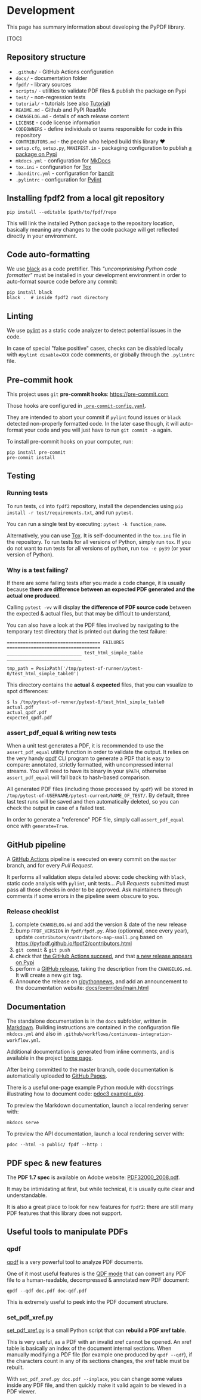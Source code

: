 # Development

This page has summary information about developing the PyPDF library.

[TOC]

## Repository structure

  * `.github/` - GitHub Actions configuration
  * `docs/` - documentation folder
  * `fpdf/` - library sources
  * `scripts/` - utilities to validate PDF files & publish the package on Pypi
  * `test/` - non-regression tests
  * `tutorial/` - tutorials (see also [Tutorial](Tutorial.md))
  * `README.md` - Github and PyPI ReadMe
  * `CHANGELOG.md` - details of each release content
  * `LICENSE` - code license information
  * `CODEOWNERS` - define individuals or teams responsible for code in this repository
  * `CONTRIBUTORS.md` - the people who helped build this library ❤️
  * `setup.cfg`, `setup.py`, `MANIFEST.in` - packaging configuration to publish [a package on Pypi](https://pypi.org/project/fpdf2/)
  * `mkdocs.yml` - configuration for [MkDocs](https://www.mkdocs.org/)
  * `tox.ini` - configuration for [Tox](https://tox.readthedocs.io/en/latest/)
  * `.banditrc.yml` - configuration for [bandit](https://pypi.org/project/bandit/)
  * `.pylintrc` - configuration for [Pylint](http://pylint.pycqa.org/en/latest/)

## Installing fpdf2 from a local git repository
```
pip install --editable $path/to/fpdf/repo
```

This will link the installed Python package to the repository location,
basically meaning any changes to the code package will get reflected directly in your environment.

## Code auto-formatting
We use [black](https://github.com/psf/black) as a code prettifier.
This _"uncomprimising Python code formatter"_ must be installed
in your development environment in order to auto-format source code before any commit:
```
pip install black
black .  # inside fpdf2 root directory
```

## Linting
We use [pylint](https://github.com/PyCQA/pylint/) as a static code analyzer
to detect potential issues in the code.

In case of special "false positive" cases,
checks can be disabled locally with `#pylint disable=XXX` code comments,
or globally through the `.pylintrc` file.

## Pre-commit hook
This project uses `git` **pre-commit hooks**: https://pre-commit.com

Those hooks are configured in [`.pre-commit-config.yaml`](https://github.com/py-pdf/fpdf2/blob/master/.pre-commit-config.yaml).

They are intended to abort your commit if `pylint` found issues
or `black` detected non-properly formatted code.
In the later case though, it will auto-format your code
and you will just have to run `git commit -a` again.

To install pre-commit hooks on your computer, run:
```
pip install pre-commit
pre-commit install
```

## Testing

### Running tests
To run tests, `cd` into `fpdf2` repository, install the dependencies using
`pip install -r test/requirements.txt`,  and run `pytest`.

You can run a single test by executing: `pytest -k function_name`.

Alternatively, you can use [Tox](https://tox.readthedocs.io/en/latest/).
It is self-documented in the `tox.ini` file in the repository.
To run tests for all versions of Python, simply run `tox`.
If you do not want to run tests for all versions of python, run `tox -e py39`
(or your version of Python).

### Why is a test failing?
If there are some failing tests after you made a code change,
it is usually because **there are difference between an expected PDF generated and the actual one produced**.

Calling `pytest -vv` will display **the difference of PDF source code** between the expected & actual files,
but that may be difficult to understand,

You can also have a look at the PDF files involved by navigating to the temporary test directory
that is printed out during the test failure:
```
=================================== FAILURES ===================================
____________________________ test_html_simple_table ____________________________

tmp_path = PosixPath('/tmp/pytest-of-runner/pytest-0/test_html_simple_table0')
```

This directory contains the **actual** & **expected** files, that you can vsualize to spot differences:
```
$ ls /tmp/pytest-of-runner/pytest-0/test_html_simple_table0
actual.pdf
actual_qpdf.pdf
expected_qpdf.pdf
```

### assert_pdf_equal & writing new tests
When a unit test generates a PDF, it is recommended to use the `assert_pdf_equal`
utility function in order to validate the output.
It relies on the very handy [qpdf](https://github.com/qpdf/qpdf) CLI program
to generate a PDF that is easy to compare: annotated, strictly formatted,
with uncompressed internal streams.
You will need to have its binary in your `$PATH`,
otherwise `assert_pdf_equal` will fall back to hash-based comparison.

All generated PDF files (including those processed by `qpdf`) will be stored in
`/tmp/pytest-of-USERNAME/pytest-current/NAME_OF_TEST/`. By default, three
last test runs will be saved and then automatically deleted, so you can
check the output in case of a failed test.

In order to generate a "reference" PDF file, simply call `assert_pdf_equal`
once with `generate=True`.

## GitHub pipeline
A [GitHub Actions](https://help.github.com/en/actions/reference) pipeline
is executed on every commit on the `master` branch, and for every _Pull Request_.

It performs all validation steps detailed above: code checking with `black`,
static code analysis with `pylint`, unit tests...
_Pull Requests_ submitted must pass all those checks in order to be approved.
Ask maintainers through comments if some errors in the pipeline seem obscure to you.

### Release checklist
1. complete `CHANGELOG.md` and add the version & date of the new release
2. bump `FPDF_VERSION` in `fpdf/fpdf.py`.
Also (optionnal, once every year), update `contributors/contributors-map-small.png` based on <https://pyfpdf.github.io/fpdf2/contributors.html>
3. `git commit` & `git push`
4. check that [the GitHub Actions succeed](https://github.com/py-pdf/fpdf2/actions), and that [a new release appears on Pypi](https://pypi.org/project/fpdf2/#history)
5. perform a [GitHub release](https://github.com/py-pdf/fpdf2/releases), taking the description from the `CHANGELOG.md`.
It will create a new `git` tag.
6. Announce the release on [r/pythonnews](https://www.reddit.com/r/pythonnews/),
   and add an announcement to the documentation website: [docs/overrides/main.html](https://github.com/py-pdf/fpdf2/blob/master/docs/overrides/main.html)

## Documentation
The standalone documentation is in the `docs` subfolder,
written in [Markdown](https://daringfireball.net/projects/markdown/).
Building instructions are contained in the configuration file `mkdocs.yml`
and also in `.github/workflows/continuous-integration-workflow.yml`.

Additional documentation is generated from inline comments, and is available
in the project [home page](https://pyfpdf.github.io/fpdf2/fpdf/).

After being committed to the master branch, code documentation is automatically uploaded to
[GitHub Pages](https://pyfpdf.github.io/fpdf2/).

There is a useful one-page example Python module with docstrings illustrating how to document code:
[pdoc3 example_pkg](https://github.com/pdoc3/pdoc/blob/master/pdoc/test/example_pkg/__init__.py).

To preview the Markdown documentation, launch a local rendering server with:

    mkdocs serve

To preview the API documentation, launch a local rendering server with:

    pdoc --html -o public/ fpdf --http :

## PDF spec & new features
The **PDF 1.7 spec** is available on Adobe website:
[PDF32000_2008.pdf](https://opensource.adobe.com/dc-acrobat-sdk-docs/pdfstandards/PDF32000_2008.pdf).

It may be intimidating at first, but while technical, it is usually quite clear and understandable.

It is also a great place to look for new features for `fpdf2`:
there are still many PDF features that this library does not support.

## Useful tools to manipulate PDFs

### qpdf

[qpdf](https://qpdf.sourceforge.io/) is a very powerful tool to analyze PDF documents.

One of it most useful features is the [QDF mode](https://qpdf.readthedocs.io/en/stable/qdf.html) that can convert any PDF file to a human-readable, decompressed & annotated new PDF document:

```
qpdf --qdf doc.pdf doc-qdf.pdf
```

This is extremely useful to peek into the PDF document structure.

### set_pdf_xref.py

[set_pdf_xref.py](https://github.com/Lucas-C/dotfiles_and_notes/blob/master/languages/python/set_pdf_xref.py) is a small Python script that can **rebuild a PDF xref table**.

This is very useful, as a PDF with an invalid xref cannot be opened.
An xref table is basically an index of the document internal sections.
When manually modifying a PDF file (for example one produced by `qpdf --qdf`),
if the characters count in any of its sections changes, the xref table must be rebuilt.

With `set_pdf_xref.py doc.pdf --inplace`, you can change some values inside any PDF file, and then quickly make it valid again to be viewed in a PDF viewer.
